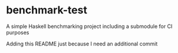 # benchmark-test
A simple Haskell benchmarking project including a submodule for CI purposes

Adding this README just because I need an additional commit
